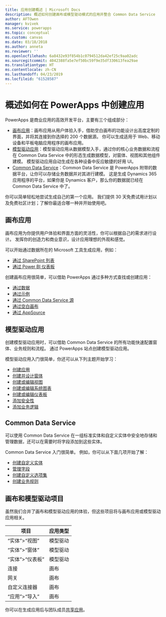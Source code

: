 ```yaml
---
title: 应用创建概述 | Microsoft Docs
description: 概述如何创建画布或模型驱动模式的应用并整合 Common Data Service
author: AFTOwen
manager: kvivek
ms.service: powerapps
ms.topic: conceptual
ms.custom: canvas
ms.date: 03/18/2018
ms.author: anneta
ms.reviewer: ''
ms.openlocfilehash: 6a8432e93f854b1c0794512da42ef25c9aa02adc
ms.sourcegitcommit: 4042388fa5e7ef50bc59f9e35df330613fea29ae
ms.translationtype: HT
ms.contentlocale: zh-CN
ms.lasthandoff: 04/23/2019
ms.locfileid: "61528587"
---
```

# <a name="overview-of-creating-apps-in-powerapps"></a>概述如何在 PowerApps 中创建应用

PowerApps 是商业应用的高效开发平台，主要有三个组成部分：

- [画布应用](canvas-apps/getting-started.md)：画布应用从用户体验入手，借助空白画布的功能设计出高度定制的界面，并将其连接到你选择的 200 个数据源。 你可以生成适用于 Web、移动设备和平板电脑应用程序的画布应用。
- [模型驱动应用](model-driven-apps/model-driven-app-overview.md)：模型驱动应用从数据模型入手，通过你的核心业务数据和流程在 Common Data Service 中的形态生成数据模型，对窗体、视图和其他组件建模。 模型驱动应用自动生成在各种设备中反应敏捷的好用 UI。
- [Common Data Service](common-data-service/data-platform-intro.md)：Common Data Service 是 PowerApps 附带的数据平台，让你可以存储业务数据并对其进行建模。 这是生成 Dynamics 365 应用程序的平台，如果你是 Dynamics 客户，那么你的数据就已经在 Common Data Service 中了。

你可以简单轻松地尝试生成自己的第一个应用。 我们提供 30 天免费试用计划以及免费社区计划；了解你最适合哪一种并开始使用吧。

## <a name="canvas-apps"></a>画布应用

画布应用为你提供用户体验和界面方面的灵活性，你可以根据自己的需求进行设计。 发挥你的创造力和商业意识，设计应用理想的外观和感觉。

可以开始通过数据所在的 Microsoft 工具生成应用，例如：

- [通过 SharePoint 列表](canvas-apps/app-from-sharepoint.md#generate-an-app-from-within-sharepoint-online)
- [通过 Power BI 仪表板](canvas-apps/embed-powerapps-powerbi.md)

创建画布应用很简单，可以借助 PowerApps 通过多种方式查找或创建应用：

- [通过数据](canvas-apps/app-from-sharepoint.md)
- [通过示例](canvas-apps/open-and-run-a-sample-app.md)
- [通过 Common Data Service 源](canvas-apps/data-platform-create-app.md)
- [通过空白画布](canvas-apps/data-platform-create-app-scratch.md)
- [通过 AppSource](../user/app-source.md)

## <a name="model-driven-apps"></a>模型驱动应用

创建模型驱动应用时，可以借助 Common Data Service 的所有功能快速配置窗体、业务规则和流程。 通过 PowerApps 站点创建模型驱动应用。

模型驱动应用入门很简单，你还可以从下列主题开始学习：

- [创建应用](https://docs.microsoft.com/dynamics365/customer-engagement/customize/create-edit-app)
- [创建并设计窗体](https://docs.microsoft.com/dynamics365/customer-engagement/customize/create-design-forms)
- [创建或编辑视图](https://docs.microsoft.com/dynamics365/customer-engagement/customize/create-edit-views)
- [创建或编辑系统图表](https://docs.microsoft.com/dynamics365/customer-engagement/customize/create-edit-system-chart)
- [创建或编辑仪表板](https://docs.microsoft.com/dynamics365/customer-engagement/customize/create-edit-dashboards)
- [添加安全性](https://docs.microsoft.com/dynamics365/customer-engagement/customize/manage-access-apps-security-roles)
- [添加业务逻辑](https://docs.microsoft.com/dynamics365/customer-engagement/customize/guide-staff-through-common-tasks-processes)

## <a name="common-data-service"></a>Common Data Service

可以使用 Common Data Service 在一组标准实体和自定义实体中安全地存储和管理数据，还可以在需要时将字段添加到这些实体。

Common Data Service 入门很简单。 例如，你可以从下面几项开始了解：

- [创建自定义实体](common-data-service/data-platform-create-entity.md)
- [管理字段](common-data-service/data-platform-manage-fields.md)
- [创建自定义选项集](common-data-service/custom-picklists.md)
- [创建业务规则](https://docs.microsoft.com/dynamics365/customer-engagement/customize/create-business-rules-recommendations-apply-logic-form)

## <a name="canvas-and-model-driven-artifacts"></a>画布和模型驱动项目

虽然我们合并了画布和模型驱动应用的体验，但这些项目将与画布应用或模型驱动应用相关。

| 项目            | 应用类型     |
|---------------------|--------------|
| “实体”>“视图”      | 模型驱动 |
| “实体”>“窗体”      | 模型驱动 |
| “实体”>“仪表板” | 模型驱动 |
| 连接         | 画布       |
| 网关            | 画布       |
| 自定义连接器   | 画布       |
| “应用”>“导入”       | 画布       |

你可以在生成应用后与团队成员[共享应用](canvas-apps/share-app.md)。
